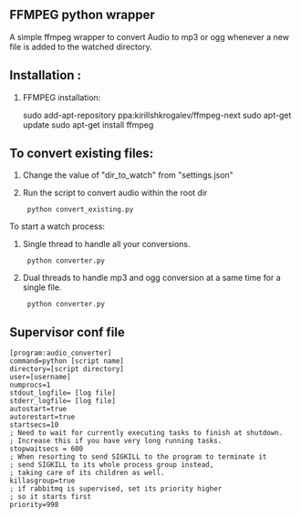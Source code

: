 FFMPEG python wrapper
--------------------

A simple ffmpeg wrapper to convert Audio to mp3 or ogg whenever a new file is added to the watched directory.


Installation :
---------------

1) FFMPEG installation:
	
	sudo add-apt-repository ppa:kirillshkrogalev/ffmpeg-next
	sudo apt-get update
	sudo apt-get install ffmpeg



To convert existing files:
--------------------------

1) Change the value of "dir_to_watch" from "settings.json"

2) Run the script to convert audio within the root dir


		python convert_existing.py


To start a watch process:

1) Single thread to handle all your conversions.


		python converter.py


2) Dual threads to handle mp3 and ogg conversion at a same time for a single file.

     	python converter.py 


Supervisor conf file
----------------------

	[program:audio_converter]
	command=python [script name]
	directory=[script directory]
	user=[username]
	numprocs=1
	stdout_logfile= [log file]
	stderr_logfile= [log file]
	autostart=true
	autorestart=true
	startsecs=10
	; Need to wait for currently executing tasks to finish at shutdown.
	; Increase this if you have very long running tasks.
	stopwaitsecs = 600
	; When resorting to send SIGKILL to the program to terminate it
	; send SIGKILL to its whole process group instead,
	; taking care of its children as well.
	killasgroup=true
	; if rabbitmq is supervised, set its priority higher
	; so it starts first
	priority=998

